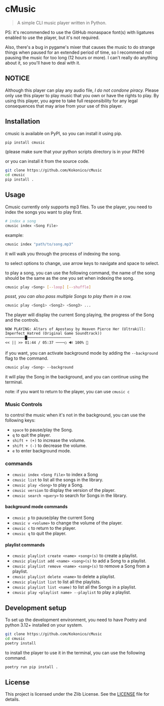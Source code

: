 # cMusic
> A simple CLI music player written in Python.

PS: it's recommended to use the GitHub monaspace font(s) with ligatures enabled to use the player, but it's not required.

Also, there's a bug in pygame's mixer that causes the music to do strange things when paused for an extended period of time, so I recommend not pausing the music for too long (12 hours or more). I can't really do anything about it, so you'll have to deal with it.

## NOTICE
Although this player can play any audio file, *I do not condone piracy.* Please only use this player to play music that you own or have the rights to play. By using this player, you agree to take full responsibility for any legal consequences that may arise from your use of this player.

## Installation

cmusic is available on PyPI, so you can install it using pip.

```sh
pip install cmusic
```

(please make sure that your python scripts directory is in your PATH)

or you can install it from the source code.

```sh
git clone https://github.com/Kokonico/cMusic
cd cmusic
pip install .
```

<!-- also not implemented yet. -->
<!--
or if you're on macOS, you can use Homebrew to install it.

```sh
brew tap Kokonico/tap
brew install cmusic
```
-->

## Usage

Cmusic currently only supports mp3 files. To use the player, you need to index the songs you want to play first.

```sh
# index a song
cmusic index <Song File>
```

example:

```sh
cmusic index "path/to/song.mp3"
```

it will walk you through the process of indexing the song.

to select options to change, use arrow keys to navigate and space to select.

to play a song, you can use the following command, the name of the song should be the same as the one you set when indexing the song.

```sh
cmusic play <Song> [--loop] [--shuffle]

```

_pssst, you can also pass multiple Songs to play them in a row._

```sh
cmusic play <Song1> <Song2> <Song3> ...
```

The player will display the current Song playing, the progress of the Song and the controls.
```
NOW PLAYING: Altars of Apostasy by Heaven Pierce Her (Ultrakill: Imperfect Hatred (Original Game Soundtrack))
─────────█────────────────────
<< || >> 01:44 / 05:37 ────○ 🔊 100% 🔁
```


if you want, you can activate background mode by adding the `--background` flag to the command.
```sh
cmusic play <Song> --background
```
it will play the Song in the background, and you can continue using the terminal.

note: if you want to return to the player, you can use `cmusic c`


### Music Controls

to control the music when it's not in the background, you can use the following keys:
- `space` to pause/play the Song.
- `q` to quit the player.
- `shift + (+)` to increase the volume.
- `shift + (-)` to decrease the volume.
- `e` to enter background mode.

### commands

- `cmusic index <Song File>` to index a Song
- `cmusic list` to list all the songs in the library.
- `cmusic play <Song>` to play a Song.
- `cmusic version` to display the version of the player.
- `cmusic search <query>` to search for Songs in the library.

<!-- comment this out for now until I implement it. -->

#### background mode commands

- `cmusic p` to pause/play the current Song
- `cmusic v <volume>` to change the volume of the player.
- `cmusic c` to return to the player.
- `cmusic q` to quit the player.

#### playlist commands

- `cmusic playlist create <name> <song>(s)` to create a playlist.
- `cmusic playlist add <name> <song>(s)` to add a Song to a playlist.
- `cmusic playlist remove <name> <song>(s)` to remove a Song from a playlist.
- `cmusic playlist delete <name>` to delete a playlist.
- `cmusic playlist list` to list all the playlists.
- `cmusic playlist list <name)` to list all the Songs in a playlist.
- `cmusic play <playlist name> --playlist` to play a playlist.

## Development setup

To set up the development environment, you need to have Poetry and python 3.12+ installed on your system.

```sh
git clone https://github.com/Kokonico/cMusic
cd cmusic
poetry install
```

to install the player to use it in the terminal, you can use the following command.

```sh
poetry run pip install .
```

## License

This project is licensed under the Zlib License. See the [LICENSE](LICENSE) file for details.
 
